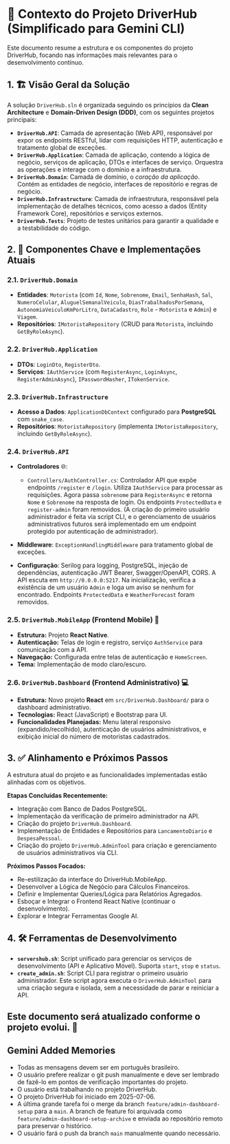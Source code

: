 # 🚀 Contexto do Projeto DriverHub (Simplificado para Gemini CLI)

Este documento resume a estrutura e os componentes do projeto DriverHub, focando nas informações mais relevantes para o desenvolvimento contínuo.

## 1. 🏗️ Visão Geral da Solução

A solução `DriverHub.sln` é organizada seguindo os princípios da **Clean Architecture** e **Domain-Driven Design (DDD)**, com os seguintes projetos principais:

*   **`DriverHub.API`**: Camada de apresentação (Web API), responsável por expor os endpoints RESTful, lidar com requisições HTTP, autenticação e tratamento global de exceções.
*   **`DriverHub.Application`**: Camada de aplicação, contendo a lógica de negócio, serviços de aplicação, DTOs e interfaces de serviço. Orquestra as operações e interage com o domínio e a infraestrutura.
*   **`DriverHub.Domain`**: Camada de domínio, o *coração da aplicação*. Contém as entidades de negócio, interfaces de repositório e regras de negócio.
*   **`DriverHub.Infrastructure`**: Camada de infraestrutura, responsável pela implementação de detalhes técnicos, como acesso a dados (Entity Framework Core), repositórios e serviços externos.
*   **`DriverHub.Tests`**: Projeto de testes unitários para garantir a qualidade e a testabilidade do código.

## 2. 🧩 Componentes Chave e Implementações Atuais

### 2.1. `DriverHub.Domain`

*   **Entidades**: `Motorista` (com `Id`, `Nome`, `Sobrenome`, `Email`, `SenhaHash`, `Sal`, `NumeroCelular`, `AluguelSemanalVeiculo`, `DiasTrabalhadosPorSemana`, `AutonomiaVeiculoKmPorLitro`, `DataCadastro`, `Role` - `Motorista` e `Admin`) e `Viagem`.
*   **Repositórios**: `IMotoristaRepository` (CRUD para `Motorista`, incluindo `GetByRoleAsync`).

### 2.2. `DriverHub.Application`

*   **DTOs**: `LoginDto`, `RegisterDto`.
*   **Serviços**: `IAuthService` (com `RegisterAsync`, `LoginAsync`, `RegisterAdminAsync`), `IPasswordHasher`, `ITokenService`.

### 2.3. `DriverHub.Infrastructure`

*   **Acesso a Dados**: `ApplicationDbContext` configurado para **PostgreSQL** com `snake_case`.
*   **Repositórios**: `MotoristaRepository` (implementa `IMotoristaRepository`, incluindo `GetByRoleAsync`).

### 2.4. `DriverHub.API`

*   **Controladores** 🌐:
    *   `Controllers/AuthController.cs`: Controlador API que expõe endpoints `/register` e `/login`. Utiliza `IAuthService` para processar as requisições. Agora passa `sobrenome` para `RegisterAsync` e retorna `Nome` e `Sobrenome` na resposta de login. Os endpoints `ProtectedData` e `register-admin` foram removidos. (A criação do primeiro usuário administrador é feita via script CLI, e o gerenciamento de usuários administrativos futuros será implementado em um endpoint protegido por autenticação de administrador).

*   **Middleware**: `ExceptionHandlingMiddleware` para tratamento global de exceções.
*   **Configuração**: Serilog para logging, PostgreSQL, injeção de dependências, autenticação JWT Bearer, Swagger/OpenAPI, CORS. A API escuta em `http://0.0.0.0:5217`. Na inicialização, verifica a existência de um usuário `Admin` e loga um aviso se nenhum for encontrado. Endpoints `ProtectedData` e `WeatherForecast` foram removidos.

### 2.5. `DriverHub.MobileApp` (Frontend Mobile) 📱

*   **Estrutura:** Projeto **React Native**.
*   **Autenticação:** Telas de login e registro, serviço `AuthService` para comunicação com a API.
*   **Navegação:** Configurada entre telas de autenticação e `HomeScreen`.
*   **Tema:** Implementação de modo claro/escuro.

### 2.6. `DriverHub.Dashboard` (Frontend Administrativo) 💻

*   **Estrutura:** Novo projeto **React** em `src/DriverHub.Dashboard/` para o dashboard administrativo.
*   **Tecnologias:** React (JavaScript) e Bootstrap para UI.
*   **Funcionalidades Planejadas:** Menu lateral responsivo (expandido/recolhido), autenticação de usuários administrativos, e exibição inicial do número de motoristas cadastrados.

## 3. ✅ Alinhamento e Próximos Passos

A estrutura atual do projeto e as funcionalidades implementadas estão alinhadas com os objetivos.

**Etapas Concluídas Recentemente:**
*   Integração com Banco de Dados PostgreSQL.
*   Implementação da verificação de primeiro administrador na API.
*   Criação do projeto `DriverHub.Dashboard`.
*   Implementação de Entidades e Repositórios para `LancamentoDiario` e `DespesaPessoal`.
*   Criação do projeto `DriverHub.AdminTool` para criação e gerenciamento de usuários administrativos via CLI.

**Próximos Passos Focados:**
*   Re-estilização da interface do DriverHub.MobileApp.
*   Desenvolver a Lógica de Negócio para Cálculos Financeiros.
*   Definir e Implementar Queries/Lógica para Relatórios Agregados.
*   Esboçar e Integrar o Frontend React Native (continuar o desenvolvimento).
*   Explorar e Integrar Ferramentas Google AI.

## 4. 🛠️ Ferramentas de Desenvolvimento

*   **`servershub.sh`**: Script unificado para gerenciar os serviços de desenvolvimento (API e Aplicativo Móvel). Suporta `start`, `stop` e `status`.
*   **`create_admin.sh`**: Script CLI para registrar o primeiro usuário administrador. Este script agora executa o `DriverHub.AdminTool` para uma criação segura e isolada, sem a necessidade de parar e reiniciar a API.

Este documento será atualizado conforme o projeto evolui. 🔄
---
## Gemini Added Memories
- Todas as mensagens devem ser em português brasileiro.
- O usuário prefere realizar o git push manualmente e deve ser lembrado de fazê-lo em pontos de verificação importantes do projeto.
- O usuário está trabalhando no projeto DriverHub.
- O projeto DriverHub foi iniciado em 2025-07-06.
- A última grande tarefa foi o merge da branch `feature/admin-dashboard-setup` para a `main`. A branch de feature foi arquivada como `feature/admin-dashboard-setup-archive` e enviada ao repositório remoto para preservar o histórico.
- O usuário fará o push da branch `main` manualmente quando necessário.

